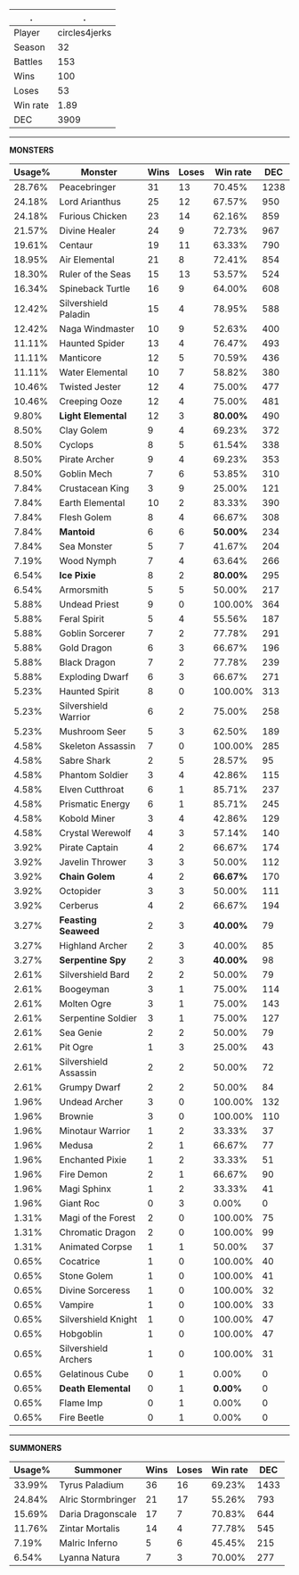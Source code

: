 .|.
|-|-
Player|circles4jerks
Season|32
Battles|153
Wins|100
Loses|53
Win rate|1.89
DEC|3909

---
**MONSTERS**

Usage%|Monster|Wins|Loses|Win rate|DEC|
-|-|-|-|-|-|
28.76%|Peacebringer|31|13|70.45%|1238|
24.18%|Lord Arianthus|25|12|67.57%|950|
24.18%|Furious Chicken|23|14|62.16%|859|
21.57%|Divine Healer|24|9|72.73%|967|
19.61%|Centaur|19|11|63.33%|790|
18.95%|Air Elemental|21|8|72.41%|854|
18.30%|Ruler of the Seas|15|13|53.57%|524|
16.34%|Spineback Turtle|16|9|64.00%|608|
12.42%|Silvershield Paladin|15|4|78.95%|588|
12.42%|Naga Windmaster|10|9|52.63%|400|
11.11%|Haunted Spider|13|4|76.47%|493|
11.11%|Manticore|12|5|70.59%|436|
11.11%|Water Elemental|10|7|58.82%|380|
10.46%|Twisted Jester|12|4|75.00%|477|
10.46%|Creeping Ooze|12|4|75.00%|481|
9.80%|**Light Elemental**|12|3|**80.00%**|490|
8.50%|Clay Golem|9|4|69.23%|372|
8.50%|Cyclops|8|5|61.54%|338|
8.50%|Pirate Archer|9|4|69.23%|353|
8.50%|Goblin Mech|7|6|53.85%|310|
7.84%|Crustacean King|3|9|25.00%|121|
7.84%|Earth Elemental|10|2|83.33%|390|
7.84%|Flesh Golem|8|4|66.67%|308|
7.84%|**Mantoid**|6|6|**50.00%**|234|
7.84%|Sea Monster|5|7|41.67%|204|
7.19%|Wood Nymph|7|4|63.64%|266|
6.54%|**Ice Pixie**|8|2|**80.00%**|295|
6.54%|Armorsmith|5|5|50.00%|217|
5.88%|Undead Priest|9|0|100.00%|364|
5.88%|Feral Spirit|5|4|55.56%|187|
5.88%|Goblin Sorcerer|7|2|77.78%|291|
5.88%|Gold Dragon|6|3|66.67%|196|
5.88%|Black Dragon|7|2|77.78%|239|
5.88%|Exploding Dwarf|6|3|66.67%|271|
5.23%|Haunted Spirit|8|0|100.00%|313|
5.23%|Silvershield Warrior|6|2|75.00%|258|
5.23%|Mushroom Seer|5|3|62.50%|189|
4.58%|Skeleton Assassin|7|0|100.00%|285|
4.58%|Sabre Shark|2|5|28.57%|95|
4.58%|Phantom Soldier|3|4|42.86%|115|
4.58%|Elven Cutthroat|6|1|85.71%|237|
4.58%|Prismatic Energy|6|1|85.71%|245|
4.58%|Kobold Miner|3|4|42.86%|129|
4.58%|Crystal Werewolf|4|3|57.14%|140|
3.92%|Pirate Captain|4|2|66.67%|174|
3.92%|Javelin Thrower|3|3|50.00%|112|
3.92%|**Chain Golem**|4|2|**66.67%**|170|
3.92%|Octopider|3|3|50.00%|111|
3.92%|Cerberus|4|2|66.67%|194|
3.27%|**Feasting Seaweed**|2|3|**40.00%**|79|
3.27%|Highland Archer|2|3|40.00%|85|
3.27%|**Serpentine Spy**|2|3|**40.00%**|98|
2.61%|Silvershield Bard|2|2|50.00%|79|
2.61%|Boogeyman|3|1|75.00%|114|
2.61%|Molten Ogre|3|1|75.00%|143|
2.61%|Serpentine Soldier|3|1|75.00%|127|
2.61%|Sea Genie|2|2|50.00%|79|
2.61%|Pit Ogre|1|3|25.00%|43|
2.61%|Silvershield Assassin|2|2|50.00%|72|
2.61%|Grumpy Dwarf|2|2|50.00%|84|
1.96%|Undead Archer|3|0|100.00%|132|
1.96%|Brownie|3|0|100.00%|110|
1.96%|Minotaur Warrior|1|2|33.33%|37|
1.96%|Medusa|2|1|66.67%|77|
1.96%|Enchanted Pixie|1|2|33.33%|51|
1.96%|Fire Demon|2|1|66.67%|90|
1.96%|Magi Sphinx|1|2|33.33%|41|
1.96%|Giant Roc|0|3|0.00%|0|
1.31%|Magi of the Forest|2|0|100.00%|75|
1.31%|Chromatic Dragon|2|0|100.00%|99|
1.31%|Animated Corpse|1|1|50.00%|37|
0.65%|Cocatrice|1|0|100.00%|40|
0.65%|Stone Golem|1|0|100.00%|41|
0.65%|Divine Sorceress|1|0|100.00%|32|
0.65%|Vampire|1|0|100.00%|33|
0.65%|Silvershield Knight|1|0|100.00%|47|
0.65%|Hobgoblin|1|0|100.00%|47|
0.65%|Silvershield Archers|1|0|100.00%|31|
0.65%|Gelatinous Cube|0|1|0.00%|0|
0.65%|**Death Elemental**|0|1|**0.00%**|0|
0.65%|Flame Imp|0|1|0.00%|0|
0.65%|Fire Beetle|0|1|0.00%|0|

---
**SUMMONERS**

Usage%|Summoner|Wins|Loses|Win rate|DEC|
-|-|-|-|-|-|
33.99%|Tyrus Paladium|36|16|69.23%|1433|
24.84%|Alric Stormbringer|21|17|55.26%|793|
15.69%|Daria Dragonscale|17|7|70.83%|644|
11.76%|Zintar Mortalis|14|4|77.78%|545|
7.19%|Malric Inferno|5|6|45.45%|215|
6.54%|Lyanna Natura|7|3|70.00%|277|
